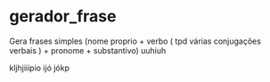 # gerador_frase
Gera frases simples (nome proprio + verbo ( tpd várias conjugações verbais ) + pronome + substantivo) 
uuhiuh

kljhjiiipio ijó jókp